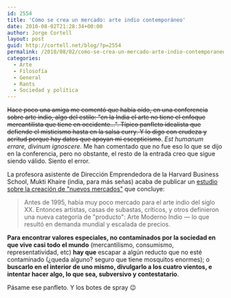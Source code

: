 ```yaml
---
id: 2554
title: 'Cómo se crea un mercado: arte indio contemporáneo'
date: 2010-08-02T21:28:34+00:00
author: Jorge Cortell
layout: post
guid: http://cortell.net/blog/?p=2554
permalink: /2010/08/02/como-se-crea-un-mercado-arte-indio-contemporaneo/
categories:
  - Arte
  - Filosofí­a
  - General
  - Rants
  - Sociedad y polí­tica
---
```

<strike>Hace poco una amiga me comentó que había oído, en una conferencia sobre arte indio, algo del estilo: "en la India el arte no tiene el enfoque mercantilista que tiene en occidente...". Típico panfleto idealista que defiende el misticismo hasta en la salsa curry. Y lo digo con crudeza y acritud porque hay datos que apoyan mi escepticismo</strike>. _Est humanum errare, divinum ignoscere_. Me han comentado que no fue eso lo que se dijo en la conferencia, pero no obstante, el resto de la entrada creo que sigue siendo válido. Siento el error.

La profesora asistente de Dirección Emprendedora de la Harvard Business School, Mukti Khaire (india, para más señas) acaba de publicar un <a title="http://hbswk.hbs.edu/item/6180.html?wknews=080210" href="http://hbswk.hbs.edu/item/6180.html?wknews=080210" target="_blank">estudio sobre la creación de "nuevos mercados"</a> que concluye:

> Antes de 1995, había muy poco mercado para el arte indio del siglo XX. Entonces artistas, casas de subastas, críticos, y otros definieron una nueva categoría de "producto": Arte Moderno Indio — lo que resultó en demanda mundial y escalada de precios.

**Para encontrar valores especiales, no contaminados por la sociedad en que vive casi todo el mundo** (mercantilismo, consumismo, representatividad, etc) **hay que** escapar a algún reducto que no esté contaminado (¿queda alguno? seguro que tiene mosquitos enormes); o **buscarlo en el interior de uno mismo, divulgarlo a los cuatro vientos, e intentar hacer algo, lo que sea, subversivo y contestatario**.

Pásame ese panfleto. Y los botes de spray 😉
